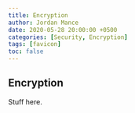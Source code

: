```yaml
---
title: Encryption
author: Jordan Mance
date: 2020-05-28 20:00:00 +0500
categories: [Security, Encryption]
tags: [favicon]
toc: false
---
```


## Encryption

Stuff here.